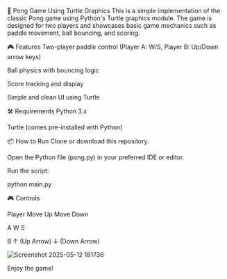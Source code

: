 🏓 Pong Game Using Turtle Graphics
This is a simple implementation of the classic Pong game using Python's Turtle graphics module. The game is designed for two players and showcases basic game mechanics such as paddle movement, ball bouncing, and scoring.

🎮 Features
Two-player paddle control (Player A: W/S, Player B: Up/Down arrow keys)

Ball physics with bouncing logic

Score tracking and display

Simple and clean UI using Turtle

🛠️ Requirements
Python 3.x

Turtle (comes pre-installed with Python)

📦 How to Run
Clone or download this repository.

Open the Python file (pong.py) in your preferred IDE or editor.

Run the script:

python main.py

🎮 Controls

Player	Move Up	Move Down

A	        W	      S

B	  ↑ (Up Arrow)	↓ (Down Arrow)




![Screenshot 2025-05-12 181736](https://github.com/user-attachments/assets/444734ed-8e3b-40e6-bf05-ba3ddeffbb48)



Enjoy the game!
